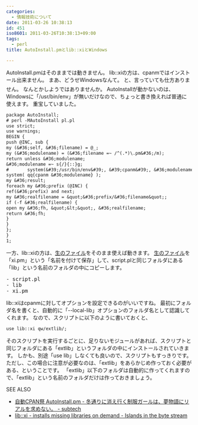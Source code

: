 ```yaml
---
categories:
  - 情報技術について
date: 2011-03-26 10:38:13
id: 451
iso8601: 2011-03-26T10:38:13+09:00
tags:
  - perl
title: AutoInstall.pmとlib::xiとWindows

---
```


AutoInstall.pmはそのままでは動きません。
lib::xiの方は、cpanmではインストール出来ません。
まあ、どうせWindowsなんて。
&#133;と、言っていても仕方ありません。
なんとかしようではありませんか。
AutoInstallが動かないのは、Windowsに「/usr/bin/env」が無いだけなので、ちょっと書き換えれば普通に使えます。
重宝していました。
```default
package AutoInstall;
# perl -MAutoInstall pl.pl
use strict;
use warnings;
BEGIN {
push @INC, sub {
my (&#36;self, &#36;filename) = @_;
my (&#36;modulename) = (&#36;filename =~ /^(.*)\.pm&#36;/m);
return unless &#36;modulename;
&#36;modulename =~ s{/}{::}g;
#		system(&#39;/usr/bin/env&#39;, &#39;cpanm&#39;, &#36;modulename);
system( qq{cpanm &#36;modulename} );
my &#36;result;
foreach my &#36;prefix (@INC) {
ref(&#36;prefix) and next;
my &#36;realfilename = &quot;&#36;prefix/&#36;filename&quot;;
if (-f &#36;realfilename) {
open my &#36;fh, &quot;&lt;&quot;, &#36;realfilename;
return &#36;fh;
}
}
};
}
1;
```
一方、lib::xiの方は、<a href="https://raw.githubusercontent.com/gfx/p5-lib-xi/master/lib/lib/xi.pm">生のファイル</a>をそのまま使えば動きます。
<a href="https://raw.githubusercontent.com/gfx/p5-lib-xi/master/lib/lib/xi.pm">生のファイル</a>を「xi.pm」という「名前を付けて保存」して、script.plと同じフォルダにある「lib」という名前のフォルダの中にコピーします。
<pre>- script.pl
- lib
- xi.pm</pre>
lib::xiはcpanmに対してオプションを設定できるのがいいですね。
最初にフォルダ名を書くと、自動的に「--local-lib」オプションのフォルダ名として認識してくれます。
なので、スクリプトに以下のように書いておくと、
```default
use lib::xi qw/extlib/;
```
そのスクリプトを実行するごとに、足りないモジュールがあれば、スクリプトと同じフォルダにある「extlib」というフォルダの中にインストールされていきます。
しかも、別途「use lib」しなくても良いので、スクリプトもすっきりです。
ただし、この場合に注意が必要なのは、「extlib」をあらかじめ作っておく必要がある、ということです。
「extlib」以下のフォルダは自動的に作ってくれますので、「extlib」という名前のフォルダだけは作っておきましょう。
<div>
<p>SEE ALSO</p>
<ul>
<li><a href="http://subtech.g.hatena.ne.jp/cho45/20101129/1290963512">自動CPAN祭 AutoInstall.pm - 冬通りに消え行く制服ガールは、夢物語にリアルを求めない。 - subtech</a></li>
<li><a href="http://d.hatena.ne.jp/gfx/20110318/1300419163">lib::xi - installs missing libraries on demand - Islands in the byte stream</a></li>
</ul>
</div>
    	